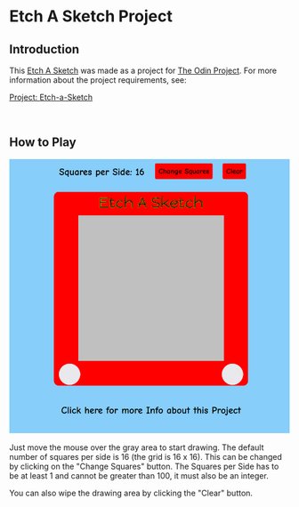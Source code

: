 # Etch A Sketch Project

## Introduction

This [Etch A Sketch](https://mike-c2.github.io/odin-etch-a-sketch) was made as a project for [The Odin Project](https://www.theodinproject.com). For more information about the project requirements, see:

[Project: Etch-a-Sketch](https://www.theodinproject.com/lessons/foundations-etch-a-sketch)

<br>

## How to Play

![Etch A Sketch Web Site](img/etch-a-sketch.png)

Just move the mouse over the gray area to start drawing.  The default number of squares per side is 16 (the grid is 16 x 16).  This can be changed by clicking on the "Change Squares" button.  The Squares per Side has to be at least 1 and cannot be greater than 100, it must also be an integer.

You can also wipe the drawing area by clicking the "Clear" button.